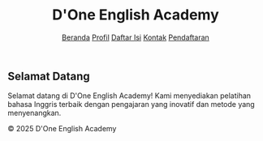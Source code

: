 <!DOCTYPE html>
<html lang="id">
<head>
  <meta charset="UTF-8">
  <title>Beranda - D'One English Academy</title>
  <link rel="stylesheet" href="style.css">
</head>
<body>
  <header>
    <h1>D'One English Academy</h1>
    <nav>
      <a href="index.html">Beranda</a>
      <a href="profil.html">Profil</a>
      <a href="daftar-isi.html">Daftar Isi</a>
      <a href="kontak.html">Kontak</a>
      <a href="pendaftaran.html">Pendaftaran</a>
    </nav>
  </header>

  <main>
    <h2>Selamat Datang</h2>
    <p>Selamat datang di D'One English Academy! Kami menyediakan pelatihan bahasa Inggris terbaik dengan pengajaran yang inovatif dan metode yang menyenangkan.</p>
  </main>

  <footer>
    <p>&copy; 2025 D'One English Academy</p>
  </footer>
</body>
</html>
